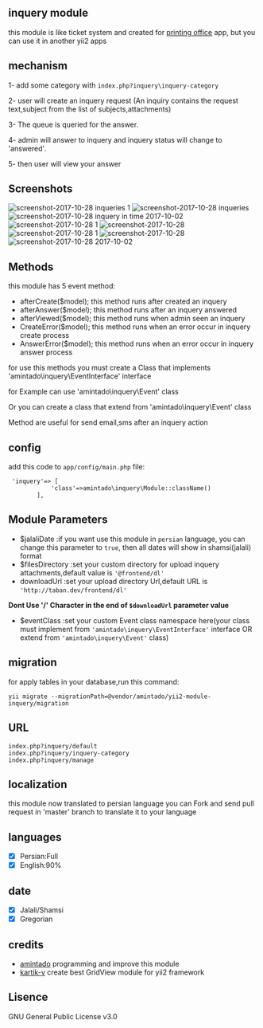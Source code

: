 ## inquery module
this module is like ticket system and created for [printing office](https://github.com/amintado/printing-office) app, but you can use it in another yii2 apps

## mechanism
1- add some category with ```index.php?inquery\inquery-category```

2- user will create an inquery request (An inquiry contains the request text,subject from the list of subjects,attachments)

3- The queue is queried for the answer.

4- admin will answer to inquery and inquery status will change to 'answered'.

5- then user will view your answer


## Screenshots
![screenshot-2017-10-28 inqueries 1](https://user-images.githubusercontent.com/11722893/32133798-03f0f85e-bbec-11e7-9371-f9b66254dcbb.png)
![screenshot-2017-10-28 inqueries](https://user-images.githubusercontent.com/11722893/32133799-042b8cbc-bbec-11e7-8434-d1d60b0f7d33.png)
![screenshot-2017-10-28 inquery in time 2017-10-02](https://user-images.githubusercontent.com/11722893/32133800-046195a0-bbec-11e7-9e06-d70adbf92382.png)
![screenshot-2017-10-28 1](https://user-images.githubusercontent.com/11722893/32133801-04992a92-bbec-11e7-94a2-182b44510644.png)
![screenshot-2017-10-28](https://user-images.githubusercontent.com/11722893/32133802-04ce26a2-bbec-11e7-824d-53ee14a29c0b.png)
![screenshot-2017-10-28 1](https://user-images.githubusercontent.com/11722893/32133803-0504aaf6-bbec-11e7-8f8a-2a069c2166ea.png)
![screenshot-2017-10-28](https://user-images.githubusercontent.com/11722893/32133804-05398eec-bbec-11e7-8484-ff1cc5410b8c.png)
![screenshot-2017-10-28 2017-10-02](https://user-images.githubusercontent.com/11722893/32133805-056ef44c-bbec-11e7-9ce3-8ca5be8d8cb7.png)

## Methods
this module has 5 event method:
* afterCreate($model); this method runs after created an inquery
* afterAnswer($model); this method runs after an inquery answered
* afterViewed($model); this method runs when admin seen an inquery
* CreateError($model); this method runs when an error occur in inquery create process
* AnswerError($model); this method runs when an error occur in inquery answer process


for use this methods you must create a Class that implements 'amintado\inquery\EventInterface' interface

for Example can use 'amintado\inquery\Event' class

Or you can create a class that extend from 'amintado\inquery\Event' class

Method are useful for send email,sms after an inquery action

## config
add this code to ```app/config/main.php``` file:
```
 'inquery'=> [
            'class'=>amintado\inquery\Module::className()
        ],
```

## Module Parameters
* $jalaliDate :if you want use this module in ``persian`` language, you can change this parameter to `true`, then all dates will show in shamsi(jalali) format
* $filesDirectory :set your custom directory for upload inquery attachments,default value is `'@frontend/dl'` 
* downloadUrl :set your upload directory Url,default URL is `'http://taban.dev/frontend/dl'`

**Dont Use '/' Character in the end of ``$downloadUrl`` parameter value**

* $eventClass :set your custom Event class namespace here(your class must implement from `'amintado\inquery\EventInterface'` interface OR extend from `'amintado\inquery\Event'` class)

## migration
for apply tables in your database,run this command:
```
yii migrate --migrationPath=@vendor/amintado/yii2-module-inquery/migration
```

## URL
```
index.php?inquery/default
index.php?inquery/inquery-category
index.php?inquery/manage
```

## localization
this module now translated to persian language
you can Fork and send pull request in 'master' branch to translate it to your language

## languages
- [X] Persian:Full
- [X] English:90%

## date
- [X] Jalali/Shamsi
- [X] Gregorian

## credits
* [amintado](https://github.com/amintado) programming and improve this module
* [kartik-v](https://github.com/kartik-v) create best GridView module for yii2 framework

## Lisence
GNU General Public License v3.0



